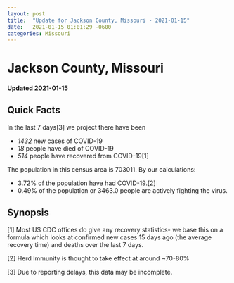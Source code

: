 ```yaml
---
layout: post
title:  "Update for Jackson County, Missouri - 2021-01-15"
date:   2021-01-15 01:01:29 -0600
categories: Missouri
---
```


# Jackson County, Missouri
#### Updated 2021-01-15

## Quick Facts

In the last 7 days[3] we project there have been
- *1432* new cases of COVID-19
- *18* people have died of COVID-19
- *514* people have recovered from COVID-19[1]

The population in this census area is 703011. By our calculations:
- 3.72% of the population have had COVID-19.[2]
- 0.49% of the population or 3463.0 people are actively fighting the virus.

## Synopsis




[1] Most US CDC offices do give any recovery statistics- we base this on a formula which looks at confirmed new cases
15 days ago (the average recovery time) and deaths over the last 7 days.

[2] Herd Immunity is thought to take effect at around ~70-80%

[3] Due to reporting delays, this data may be incomplete.
 
    